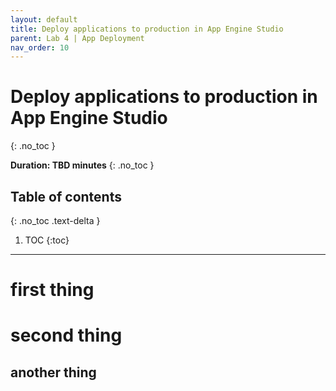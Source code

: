 ```yaml
---
layout: default
title: Deploy applications to production in App Engine Studio
parent: Lab 4 | App Deployment
nav_order: 10
---
```


# Deploy applications to production in App Engine Studio
{: .no_toc }

**Duration: TBD minutes**
{: .no_toc }

## Table of contents
{: .no_toc .text-delta }

1. TOC
{:toc}

---

# first thing

# second thing

## another thing